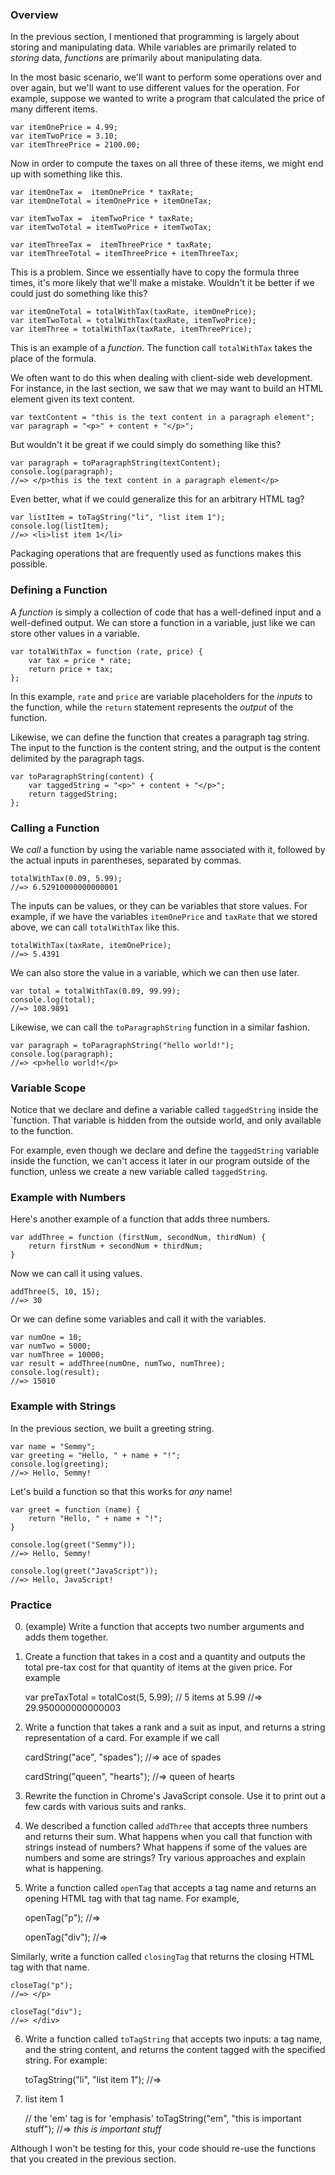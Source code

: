 ### Overview

In the previous section, I mentioned that programming is largely about storing
and manipulating data. While variables are primarily related to _storing_ data,
_functions_ are primarily about manipulating data.

In the most basic scenario, we'll want to perform some operations over and over
again, but we'll want to use different values for the operation. For example,
suppose we wanted to write a program that calculated the price of many different
items.

    var itemOnePrice = 4.99;
    var itemTwoPrice = 3.10;
    var itemThreePrice = 2100.00;

Now in order to compute the taxes on all three of these items, we might end up
with something like this.

    var itemOneTax =  itemOnePrice * taxRate;
    var itemOneTotal = itemOnePrice + itemOneTax;

    var itemTwoTax =  itemTwoPrice * taxRate;
    var itemTwoTotal = itemTwoPrice + itemTwoTax;

    var itemThreeTax =  itemThreePrice * taxRate;
    var itemThreeTotal = itemThreePrice + itemThreeTax;

This is a problem. Since we essentially have to copy the formula three times,
it's more likely that we'll make a mistake. Wouldn't it be better if we could
just do something like this?

    var itemOneTotal = totalWithTax(taxRate, itemOnePrice);
    var itemTwoTotal = totalWithTax(taxRate, itemTwoPrice);
    var itemThree = totalWithTax(taxRate, itemThreePrice);

This is an example of a _function_. The function call `totalWithTax` takes the
place of the formula.

We often want to do this when dealing with client-side web development. For
instance, in the last section, we saw that we may want to build an HTML element
given its text content.

    var textContent = "this is the text content in a paragraph element";
    var paragraph = "<p>" + content + "</p>";

But wouldn't it be great if we could simply do something like this?

    var paragraph = toParagraphString(textContent);
    console.log(paragraph);
    //=> </p>this is the text content in a paragraph element</p>

Even better, what if we could generalize this for an arbitrary HTML tag?

    var listItem = toTagString("li", "list item 1");
    console.log(listItem);
    //=> <li>list item 1</li>

Packaging operations that are frequently used as functions makes this possible.

### Defining a Function

A _function_ is simply a collection of code that has a well-defined input and a
well-defined output. We can store a function in a variable, just like we can
store other values in a variable.

    var totalWithTax = function (rate, price) {
        var tax = price * rate;
        return price + tax;
    };

In this example, `rate` and `price` are variable placeholders for the _inputs_
to the function, while the `return` statement represents the _output_ of the
function.

Likewise, we can define the function that creates a paragraph tag string. The
input to the function is the content string, and the output is the content
delimited by the paragraph tags.

    var toParagraphString(content) {
        var taggedString = "<p>" + content + "</p>";
        return taggedString;
    };

### Calling a Function

We _call_ a function by using the variable name associated with it, followed by
the actual inputs in parentheses, separated by commas.

    totalWithTax(0.09, 5.99);
    //=> 6.52910000000000001

The inputs can be values, or they can be variables that store values. For
example, if we have the variables `itemOnePrice` and `taxRate` that we stored
above, we can call `totalWithTax` like this.

    totalWithTax(taxRate, itemOnePrice);
    //=> 5.4391

We can also store the value in a variable, which we can then use later.

    var total = totalWithTax(0.09, 99.99);
    console.log(total);
    //=> 108.9891

Likewise, we can call the `toParagraphString` function in a similar fashion.

    var paragraph = toParagraphString("hello world!");
    console.log(paragraph);
    //=> <p>hello world!</p>

### Variable Scope

Notice that we declare and define a variable called `taggedString` inside the
`function. That variable is hidden from the outside world, and only available to
the function.

For example, even though we declare and define the `taggedString` variable
inside the function, we can't access it later in our program outside of the
function, unless we create a new variable called `taggedString`.

### Example with Numbers

Here's another example of a function that adds three numbers.

    var addThree = function (firstNum, secondNum, thirdNum) {
        return firstNum + secondNum + thirdNum;
    }

Now we can call it using values.

    addThree(5, 10, 15);
    //=> 30

Or we can define some variables and call it with the variables.

    var numOne = 10;
    var numTwo = 5000;
    var numThree = 10000;
    var result = addThree(numOne, numTwo, numThree);
    console.log(result);
    //=> 15010

### Example with Strings

In the previous section, we built a greeting string.

    var name = "Semmy";
    var greeting = "Hello, " + name + "!";
    console.log(greeting);
    //=> Hello, Semmy!

Let's build a function so that this works for _any_ name!

    var greet = function (name) {
        return "Hello, " + name + "!";
    }

    console.log(greet("Semmy"));
    //=> Hello, Semmy!

    console.log(greet("JavaScript"));
    //=> Hello, JavaScript!

### Practice

0. (example) Write a function that accepts two number arguments and adds them
together.

1. Create a function that takes in a cost and a quantity and outputs the total
pre-tax cost for that quantity of items at the given price. For example

    var preTaxTotal = totalCost(5, 5.99); // 5 items at 5.99
    //=> 29.950000000000003

2. Write a function that takes a rank and a suit as input, and returns a string
representation of a card. For example if we call

    cardString("ace", "spades");
    //=> ace of spades

    cardString("queen", "hearts");
    //=> queen of hearts

3. Rewrite the function in Chrome's JavaScript console. Use it to print out a
few cards with various suits and ranks.

4. We described a function called `addThree` that accepts three numbers and
returns their sum. What happens when you call that function with strings instead
of numbers? What happens if some of the values are numbers and some are strings?
Try various approaches and explain what is happening.

5. Write a function called `openTag` that accepts a tag name and returns an
opening HTML tag with that tag name. For example,

    openTag("p");
    //=> <p>

    openTag("div");
    //=> <div>

Similarly, write a function called `closingTag` that returns the closing HTML tag
with that name.

    closeTag("p");
    //=> </p>

    closeTag("div");
    //=> </div>

6. Write a function called `toTagString` that accepts two inputs: a tag name,
and the string content, and returns the content tagged with the specified
string.  For example:

    toTagString("li", "list item 1");
    //=> <li>list item 1</li>

    // the 'em' tag is for 'emphasis'
    toTagString("em", "this is important stuff");
    //=> <em>this is important stuff</em>

Although I won't be testing for this, your code should re-use the functions that
you created in the previous section.